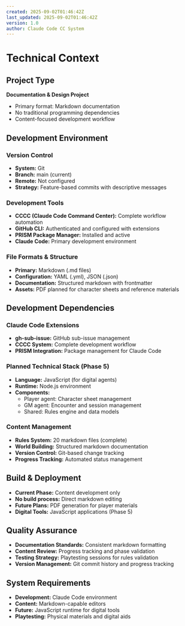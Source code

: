 ```yaml
---
created: 2025-09-02T01:46:42Z
last_updated: 2025-09-02T01:46:42Z
version: 1.0
author: Claude Code CC System
---
```


# Technical Context

## Project Type
**Documentation & Design Project**
- Primary format: Markdown documentation
- No traditional programming dependencies
- Content-focused development workflow

## Development Environment

### Version Control
- **System:** Git
- **Branch:** main (current)
- **Remote:** Not configured
- **Strategy:** Feature-based commits with descriptive messages

### Development Tools
- **CCCC (Claude Code Command Center):** Complete workflow automation
- **GitHub CLI:** Authenticated and configured with extensions
- **PRISM Package Manager:** Installed and active
- **Claude Code:** Primary development environment

### File Formats & Structure
- **Primary:** Markdown (.md files)
- **Configuration:** YAML (.yml), JSON (.json)
- **Documentation:** Structured markdown with frontmatter
- **Assets:** PDF planned for character sheets and reference materials

## Development Dependencies

### Claude Code Extensions
- **gh-sub-issue:** GitHub sub-issue management
- **CCCC System:** Complete development workflow
- **PRISM Integration:** Package management for Claude Code

### Planned Technical Stack (Phase 5)
- **Language:** JavaScript (for digital agents)
- **Runtime:** Node.js environment
- **Components:** 
  - Player agent: Character sheet management
  - GM agent: Encounter and session management
  - Shared: Rules engine and data models

### Content Management
- **Rules System:** 20 markdown files (complete)
- **World Building:** Structured markdown documentation
- **Version Control:** Git-based change tracking
- **Progress Tracking:** Automated status management

## Build & Deployment
- **Current Phase:** Content development only
- **No build process:** Direct markdown editing
- **Future Plans:** PDF generation for player materials
- **Digital Tools:** JavaScript applications (Phase 5)

## Quality Assurance
- **Documentation Standards:** Consistent markdown formatting
- **Content Review:** Progress tracking and phase validation
- **Testing Strategy:** Playtesting sessions for rules validation
- **Version Management:** Git commit history and progress tracking

## System Requirements
- **Development:** Claude Code environment
- **Content:** Markdown-capable editors
- **Future:** JavaScript runtime for digital tools
- **Playtesting:** Physical materials and digital aids